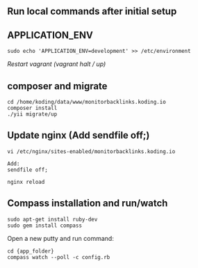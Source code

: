 ## Run local commands after initial setup

## APPLICATION_ENV

    sudo echo 'APPLICATION_ENV=development' >> /etc/environment

*Restart vagrant (vagrant halt / up)*

## composer and migrate

    cd /home/koding/data/www/monitorbacklinks.koding.io
    composer install
    ./yii migrate/up

## Update nginx (Add sendfile off;)

    vi /etc/nginx/sites-enabled/monitorbacklinks.koding.io
    
    Add:
    sendfile off;
    
    nginx reload


## Compass installation and run/watch

    sudo apt-get install ruby-dev
    sudo gem install compass
    
Open a new putty and run command:
    
    cd {app_folder}
    compass watch --poll -c config.rb

